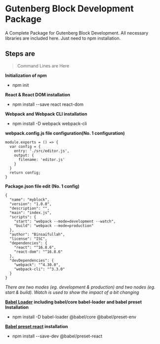 # Gutenberg Block Development Package
A Complete Package for Gutenberg Block Development. All necessary libraries are included here. Just need to npm installation.

## Steps are 
> Command Lines are Here

**Initialization of npm**

* npm init

**React & React DOM installation**

* npm install --save react react-dom

**Webpack and Webpack CLI installation**

* npm install -D webpack webpack-cli

**webpack.config.js file configuration(No. 1 configuration)**

```
module.exports = () => {
  var config = {
    entry: './src/editor.js',
    output: {
      filename: 'editor.js'
    }
  }
  return config;
}
```
**Package.json file edit (No. 1 config)**

```
{
  "name": "myblock",
  "version": "1.0.0",
  "description": "",
  "main": "index.js",
  "scripts": {
    "start": "webpack --mode=development --watch",
    "build": "webpack --mode=production"
  },
  "author": "Binsaifullah",
  "license": "ISC",
  "dependencies": {
    "react": "^16.8.6",
    "react-dom": "^16.8.6"
  },
  "devDependencies": {
    "webpack": "^4.30.0",
    "webpack-cli": "^3.3.0"
  }
}
```

_There are two modes (eg. development & production) and two nodes (eg. start & build). Watch is used to show the impact of a bit changing_

**[Babel Loader](https://github.com/babel/babel-loader) including babel/core babel-loader and babel preset Installation**

* npm install -D babel-loader @babel/core @babel/preset-env

**[Babel preset react](https://babeljs.io/docs/en/babel-preset-react) installation**

* npm install --save-dev @babel/preset-react
